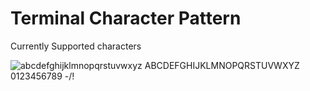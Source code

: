 # Terminal Character Pattern

Currently Supported characters

![abcdefghijklmnopqrstuvwxyz ABCDEFGHIJKLMNOPQRSTUVWXYZ 0123456789 -/!](https://raw.githubusercontent.com/varadkulk/TerminalCharacterPattern/master/outoput.png)
